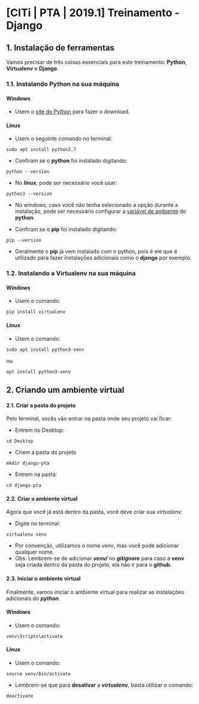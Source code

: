 # [CITi | PTA | 2019.1] Treinamento - Django

## 1. Instalação de ferramentas
Vamos precisar de três coisas essenciais para este treinamento: **Python**, **Virtualenv** e **Django**.

### 1.1. Instalando Python na sua máquina

#### Windows
- Usem o [site do Python](https://www.python.org/downloads/) para fazer o download.

#### Linux
- Usem o seguinte comando no terminal:

```sudo apt install python3.7```

- Confiram se o **python** foi instalado digitando:

```python --version```

- No ***linux***, pode ser necessário você usar:

```python3 --version```

- No windows, caso você não tenha selecionado a opção durante a instalação, pode ser necessário configurar a [variável de ambiente](https://python.org.br/instalacao-windows/) do **python**.

- Confiram se o **pip** foi instalado digitando: 

```pip --version```

- Geralmente o **pip** já vem instalado com o python, pois é ele que é utilizado para fazer instalações adicionais como o **django** por exemplo.

### 1.2. Instalando a Virtualenv na sua máquina

#### Windows
- Usem o comando:

```pip install virtualenv```

#### Linux
- Usem o comando:

```sudo apt install python3-venv```

ou

```apt install python3-venv```


## 2. Criando um ambiente virtual

#### 2.1. Criar a pasta do projeto
Pelo terminal, vocês vão entrar na pasta onde seu projeto vai ficar:

- Entrem no Desktop:

```cd Desktop```

- Criem a pasta do projeto

```mkdir django-pta```

- Entrem na pasta:

```cd django-pta```

#### 2.2. Criar o ambiente virtual
Agora que você já está dentro da pasta, você deve criar sua *virtualenv*.

- Digite no terminal:

```virtualenv venv```

- Por convenção, utilizamos o nome *venv*, mas você pode adicionar qualquer nome.
- Obs: Lembrem-se de adicionar ***venv/*** no ***gitignore*** para caso a **venv** seja criada dentro da pasta do projeto, ela não ir para o **github**.

#### 2.3. Iniciar o ambiente virtual
Finalmente, vamos iniciar o ambiente virtual para realizar as instalações adicionais do ***python***.

#### Windows
- Usem o comando:

```venv\Scripts\activate```

#### Linux
- Usem o comando:

```source venv/bin/activate```

- Lembrem-se que para **desativar** a ***virtualenv***, basta utilizar o comando:

```deactivate```

